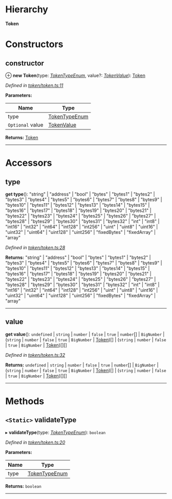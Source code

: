 

# Hierarchy

**Token**

# Constructors

<a id="constructor"></a>

##  constructor

⊕ **new Token**(type: *[TokenTypeEnum](../modules/_types_.md#tokentypeenum)*, value?: *[TokenValue](../modules/_types_.md#tokenvalue)*): [Token](_token_token_.token.md)

*Defined in [token/token.ts:11](https://github.com/paritytech/js-libs/blob/55b51cf/packages/abi/src/token/token.ts#L11)*

**Parameters:**

| Name | Type |
| ------ | ------ |
| type | [TokenTypeEnum](../modules/_types_.md#tokentypeenum) |
| `Optional` value | [TokenValue](../modules/_types_.md#tokenvalue) |

**Returns:** [Token](_token_token_.token.md)

___

# Accessors

<a id="type"></a>

##  type

**get type**(): "string" \| "address" \| "bool" \| "bytes" \| "bytes1" \| "bytes2" \| "bytes3" \| "bytes4" \| "bytes5" \| "bytes6" \| "bytes7" \| "bytes8" \| "bytes9" \| "bytes10" \| "bytes11" \| "bytes12" \| "bytes13" \| "bytes14" \| "bytes15" \| "bytes16" \| "bytes17" \| "bytes18" \| "bytes19" \| "bytes20" \| "bytes21" \| "bytes22" \| "bytes23" \| "bytes24" \| "bytes25" \| "bytes26" \| "bytes27" \| "bytes28" \| "bytes29" \| "bytes30" \| "bytes31" \| "bytes32" \| "int" \| "int8" \| "int16" \| "int32" \| "int64" \| "int128" \| "int256" \| "uint" \| "uint8" \| "uint16" \| "uint32" \| "uint64" \| "uint128" \| "uint256" \| "fixedBytes" \| "fixedArray" \| "array"

*Defined in [token/token.ts:28](https://github.com/paritytech/js-libs/blob/55b51cf/packages/abi/src/token/token.ts#L28)*

**Returns:** "string" \| "address" \| "bool" \| "bytes" \| "bytes1" \| "bytes2" \| "bytes3" \| "bytes4" \| "bytes5" \| "bytes6" \| "bytes7" \| "bytes8" \| "bytes9" \| "bytes10" \| "bytes11" \| "bytes12" \| "bytes13" \| "bytes14" \| "bytes15" \| "bytes16" \| "bytes17" \| "bytes18" \| "bytes19" \| "bytes20" \| "bytes21" \| "bytes22" \| "bytes23" \| "bytes24" \| "bytes25" \| "bytes26" \| "bytes27" \| "bytes28" \| "bytes29" \| "bytes30" \| "bytes31" \| "bytes32" \| "int" \| "int8" \| "int16" \| "int32" \| "int64" \| "int128" \| "int256" \| "uint" \| "uint8" \| "uint16" \| "uint32" \| "uint64" \| "uint128" \| "uint256" \| "fixedBytes" \| "fixedArray" \| "array"

___
<a id="value"></a>

##  value

**get value**(): `undefined` \| `string` \| `number` \| `false` \| `true` \| `number`[] \| `BigNumber` \| (`string` \| `number` \| `false` \| `true` \| `BigNumber` \| [Token](_token_token_.token.md))[] \| (`string` \| `number` \| `false` \| `true` \| `BigNumber` \| [Token](_token_token_.token.md))[][]

*Defined in [token/token.ts:32](https://github.com/paritytech/js-libs/blob/55b51cf/packages/abi/src/token/token.ts#L32)*

**Returns:** `undefined` \| `string` \| `number` \| `false` \| `true` \| `number`[] \| `BigNumber` \| (`string` \| `number` \| `false` \| `true` \| `BigNumber` \| [Token](_token_token_.token.md))[] \| (`string` \| `number` \| `false` \| `true` \| `BigNumber` \| [Token](_token_token_.token.md))[][]

___

# Methods

<a id="validatetype"></a>

## `<Static>` validateType

▸ **validateType**(type: *[TokenTypeEnum](../modules/_types_.md#tokentypeenum)*): `boolean`

*Defined in [token/token.ts:20](https://github.com/paritytech/js-libs/blob/55b51cf/packages/abi/src/token/token.ts#L20)*

**Parameters:**

| Name | Type |
| ------ | ------ |
| type | [TokenTypeEnum](../modules/_types_.md#tokentypeenum) |

**Returns:** `boolean`

___

